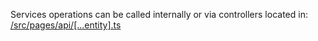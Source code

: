 Services operations can be called internally or via controllers located in:
[/src/pages/api/\[...entity\].ts](../pages/api/%5B...entity%5D.ts)
